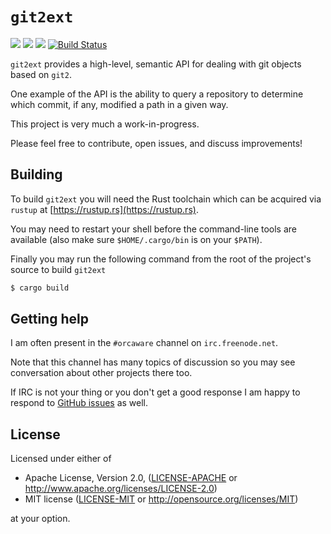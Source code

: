 # `git2ext`

[![](https://docs.rs/git2ext/badge.svg)](https://docs.rs/git2ext/) [![](https://img.shields.io/crates/v/git2ext.svg)](https://crates.io/crates/git2ext) [![](https://img.shields.io/crates/d/git2ext.png)](https://crates.io/crates/git2ext) [![Build Status](https://travis-ci.org/Phrohdoh/git2ext.png?branch=master)](https://travis-ci.org/Phrohdoh/git2ext)

`git2ext` provides a high-level, semantic API for dealing with git objects based on `git2`.

One example of the API is the ability to query a repository to determine which commit, if any, modified a path in a given way.

This project is very much a work-in-progress.

Please feel free to contribute, open issues, and discuss improvements!

## Building

To build `git2ext` you will need the Rust toolchain which can be acquired via `rustup` at [https://rustup.rs](https://rustup.rs).

You may need to restart your shell before the command-line tools are available (also make sure `$HOME/.cargo/bin` is on your `$PATH`).

Finally you may run the following command from the root of the project's source to build `git2ext`

```sh
$ cargo build
```

## Getting help

I am often present in the `#orcaware` channel on `irc.freenode.net`.

Note that this channel has many topics of discussion so you may see conversation about other projects there too.

If IRC is not your thing or you don't get a good response I am happy to respond to [GitHub issues](https://github.com/Phrohdoh/git2ext-rs/issues/new) as well.

## License

Licensed under either of

 * Apache License, Version 2.0, ([LICENSE-APACHE](LICENSE-APACHE) or http://www.apache.org/licenses/LICENSE-2.0)
 * MIT license ([LICENSE-MIT](LICENSE-MIT) or http://opensource.org/licenses/MIT)

at your option.